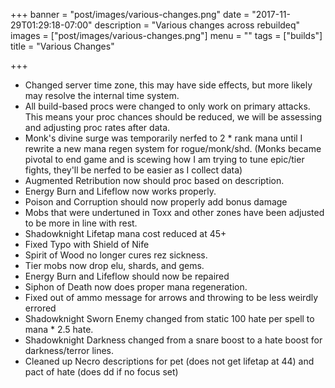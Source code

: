 +++
banner = "post/images/various-changes.png"
date = "2017-11-29T01:29:18-07:00"
description = "Various changes across rebuildeq"
images = ["post/images/various-changes.png"]
menu = ""
tags = ["builds"]
title = "Various Changes"

+++
* Changed server time zone, this may have side effects, but more likely may resolve the internal time system.
* All build-based procs were changed to only work on primary attacks. This means your proc chances should be reduced, we will be assessing and adjusting proc rates after data.
* Monk's divine surge was temporarily nerfed to 2 * rank mana until I rewrite a new mana regen system for rogue/monk/shd. (Monks became pivotal to end game and is scewing how I am trying to tune epic/tier fights, they'll be nerfed to be easier as I collect data)
* Augmented Retribution now should proc based on description.
* Energy Burn and Lifeflow now works properly.
* Poison and Corruption should now properly add bonus damage
* Mobs that were undertuned in Toxx and other zones have been adjusted to be more in line with rest.
* Shadowknight Lifetap mana cost reduced at 45+
* Fixed Typo with Shield of Nife
* Spirit of Wood no longer cures rez sickness.
* Tier mobs now drop elu, shards, and gems.
* Energy Burn and Lifeflow should now be repaired
* Siphon of Death now does proper mana regeneration.
* Fixed out of ammo message for arrows and throwing to be less weirdly errored
* Shadowknight Sworn Enemy changed from static 100 hate per spell to mana * 2.5 hate.
* Shadowknight Darkness changed from a snare boost to a hate boost for darkness/terror lines.
* Cleaned up Necro descriptions for pet (does not get lifetap at 44) and pact of hate (does dd if no focus set)

<!--more-->